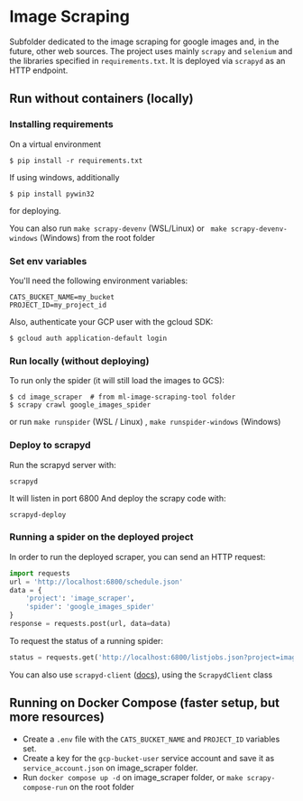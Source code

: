 # Image Scraping
Subfolder dedicated to the image scraping for google images and, in the future, other web sources. The project uses mainly `scrapy` and `selenium` and the libraries specified in `requirements.txt`. It is deployed via `scrapyd` as an HTTP endpoint.

## Run without containers (locally)
### Installing requirements
On a virtual environment
```shell
$ pip install -r requirements.txt
```
If using windows, additionally
```shell
$ pip install pywin32
```
for deploying.

You can also run `make scrapy-devenv` (WSL/Linux) or ` make scrapy-devenv-windows` (Windows) from the root folder

### Set env variables
You'll need the following environment variables:
```shell
CATS_BUCKET_NAME=my_bucket
PROJECT_ID=my_project_id
```
Also, authenticate your GCP user with the gcloud SDK:
```shell
$ gcloud auth application-default login
```

### Run locally (without deploying)
To run only the spider (it will still load the images to GCS):
```shell
$ cd image_scraper  # from ml-image-scraping-tool folder
$ scrapy crawl google_images_spider
```

or run `make runspider` (WSL / Linux) , `make runspider-windows` (Windows)

### Deploy to scrapyd
Run the scrapyd server with:
```shell
scrapyd
```
It will listen in port 6800
And deploy the scrapy code with:
```shell
scrapyd-deploy
```

### Running a spider on the deployed project
In order to run the deployed scraper, you can send an HTTP request:
```python
import requests
url = 'http://localhost:6800/schedule.json'
data = {
    'project': 'image_scraper',
    'spider': 'google_images_spider'
}
response = requests.post(url, data=data)
```
To request the status of a running spider:
```python
status = requests.get('http://localhost:6800/listjobs.json?project=image_scraper')
```

You can also use ```scrapyd-client``` ([docs](https://github.com/scrapy/scrapyd-client)), using the `ScrapydClient` class

## Running on Docker Compose (faster setup, but more resources)

* Create a `.env` file with the `CATS_BUCKET_NAME` and `PROJECT_ID` variables set.
* Create a key for the `gcp-bucket-user` service account and save it as `service_account.json` on image_scraper folder.
* Run `docker compose up -d` on image_scraper folder, or `make scrapy-compose-run` on the root folder